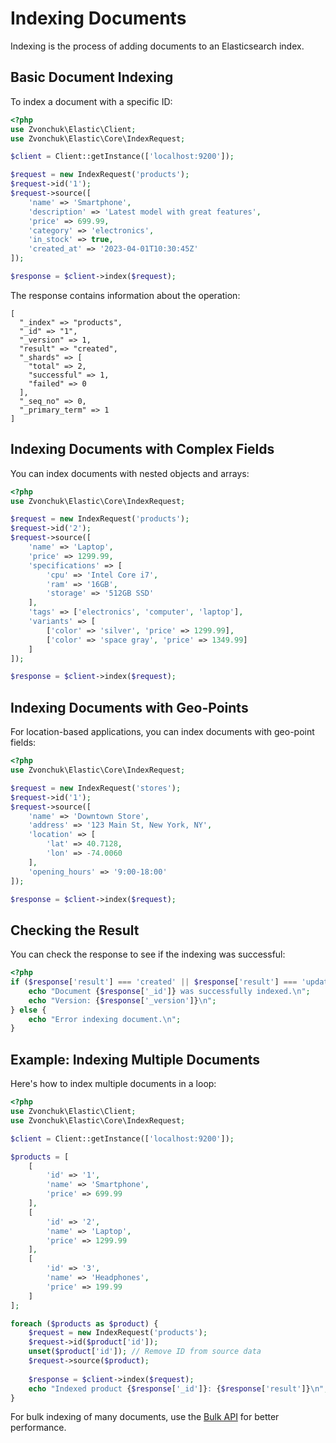 # Indexing Documents

Indexing is the process of adding documents to an Elasticsearch index.

## Basic Document Indexing

To index a document with a specific ID:

```php
<?php
use Zvonchuk\Elastic\Client;
use Zvonchuk\Elastic\Core\IndexRequest;

$client = Client::getInstance(['localhost:9200']);

$request = new IndexRequest('products');
$request->id('1');
$request->source([
    'name' => 'Smartphone',
    'description' => 'Latest model with great features',
    'price' => 699.99,
    'category' => 'electronics',
    'in_stock' => true,
    'created_at' => '2023-04-01T10:30:45Z'
]);

$response = $client->index($request);
```

The response contains information about the operation:

```
[
  "_index" => "products",
  "_id" => "1",
  "_version" => 1,
  "result" => "created",
  "_shards" => [
    "total" => 2,
    "successful" => 1,
    "failed" => 0
  ],
  "_seq_no" => 0,
  "_primary_term" => 1
]
```

## Indexing Documents with Complex Fields

You can index documents with nested objects and arrays:

```php
<?php
use Zvonchuk\Elastic\Core\IndexRequest;

$request = new IndexRequest('products');
$request->id('2');
$request->source([
    'name' => 'Laptop',
    'price' => 1299.99,
    'specifications' => [
        'cpu' => 'Intel Core i7',
        'ram' => '16GB',
        'storage' => '512GB SSD'
    ],
    'tags' => ['electronics', 'computer', 'laptop'],
    'variants' => [
        ['color' => 'silver', 'price' => 1299.99],
        ['color' => 'space gray', 'price' => 1349.99]
    ]
]);

$response = $client->index($request);
```

## Indexing Documents with Geo-Points

For location-based applications, you can index documents with geo-point fields:

```php
<?php
use Zvonchuk\Elastic\Core\IndexRequest;

$request = new IndexRequest('stores');
$request->id('1');
$request->source([
    'name' => 'Downtown Store',
    'address' => '123 Main St, New York, NY',
    'location' => [
        'lat' => 40.7128,
        'lon' => -74.0060
    ],
    'opening_hours' => '9:00-18:00'
]);

$response = $client->index($request);
```

## Checking the Result

You can check the response to see if the indexing was successful:

```php
<?php
if ($response['result'] === 'created' || $response['result'] === 'updated') {
    echo "Document {$response['_id']} was successfully indexed.\n";
    echo "Version: {$response['_version']}\n";
} else {
    echo "Error indexing document.\n";
}
```

## Example: Indexing Multiple Documents

Here's how to index multiple documents in a loop:

```php
<?php
use Zvonchuk\Elastic\Client;
use Zvonchuk\Elastic\Core\IndexRequest;

$client = Client::getInstance(['localhost:9200']);

$products = [
    [
        'id' => '1',
        'name' => 'Smartphone',
        'price' => 699.99
    ],
    [
        'id' => '2',
        'name' => 'Laptop',
        'price' => 1299.99
    ],
    [
        'id' => '3',
        'name' => 'Headphones',
        'price' => 199.99
    ]
];

foreach ($products as $product) {
    $request = new IndexRequest('products');
    $request->id($product['id']);
    unset($product['id']); // Remove ID from source data
    $request->source($product);
    
    $response = $client->index($request);
    echo "Indexed product {$response['_id']}: {$response['result']}\n";
}
```

For bulk indexing of many documents, use the [Bulk API](bulk.html) for better performance.
